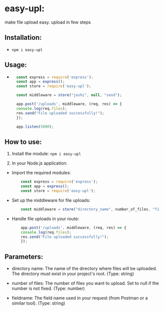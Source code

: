 # easy-upl:
make file upload easy. upload in few steps

## Installation:
- `npm i easy-upl`

## Usage:
- ```js
    const express = require('express');
    const app = express();
    const store = require('easy-upl');

    const middleware = store("joshi", null, "send");

    app.post('/uploads', middleware, (req, res) => {
    console.log(req.files);
    res.send("File uploaded successfully!");
    });

    app.listen(5000);


## How to use:
1. Install the module:
    `npm i easy-upl`

2. In your Node.js application:
- Import the required modules:
    ```js
        const express = require('express');
        const app = express();
        const store = require('easy-upl');
    

- Set up the middleware for file uploads:
    ```js
        const middleware = store("directory_name", number_of_files, "field");

- Handle file uploads in your route:
    ```js
        app.post('/uploads', middleware, (req, res) => {
        console.log(req.files);
        res.send("File uploaded successfully!");
        });

## Parameters:
- directory name: The name of the directory where files will be uploaded. The directory must exist in your project's root. (Type: string)

- number of files: The number of files you want to upload. Set to null if the number is not fixed. (Type: number)

- fieldname: The field name used in your request (from Postman or a similar tool). (Type: string)

    
